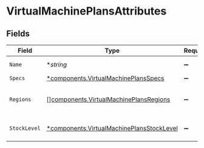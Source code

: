 # VirtualMachinePlansAttributes


## Fields

| Field                                                                                                 | Type                                                                                                  | Required                                                                                              | Description                                                                                           |
| ----------------------------------------------------------------------------------------------------- | ----------------------------------------------------------------------------------------------------- | ----------------------------------------------------------------------------------------------------- | ----------------------------------------------------------------------------------------------------- |
| `Name`                                                                                                | **string*                                                                                             | :heavy_minus_sign:                                                                                    | The name of the plan                                                                                  |
| `Specs`                                                                                               | [*components.VirtualMachinePlansSpecs](../../models/components/virtualmachineplansspecs.md)           | :heavy_minus_sign:                                                                                    | N/A                                                                                                   |
| `Regions`                                                                                             | [][components.VirtualMachinePlansRegions](../../models/components/virtualmachineplansregions.md)      | :heavy_minus_sign:                                                                                    | The regions where the plan is available                                                               |
| `StockLevel`                                                                                          | [*components.VirtualMachinePlansStockLevel](../../models/components/virtualmachineplansstocklevel.md) | :heavy_minus_sign:                                                                                    | The stock level of the plan                                                                           |